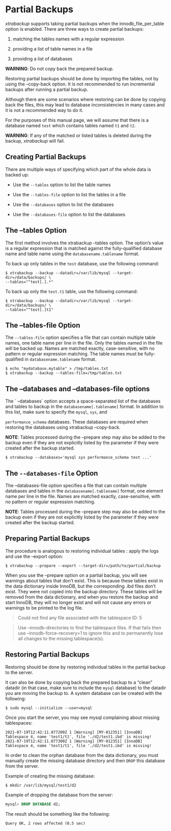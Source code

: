 # Partial Backups

*xtrabackup* supports taking partial backups when the
innodb_file_per_table option is enabled. There are three ways to create
partial backups:


1. matching the tables names with a regular expression


2. providing a list of table names in a file


3. providing a list of databases

**WARNING**: Do not copy back the prepared backup.

Restoring partial backups should be done by importing the tables,
not by using the –copy-back option. It is not
recommended to run incremental backups after running a partial
backup.

Although there are some scenarios where restoring can be done by
copying back the files, this may lead to database
inconsistencies in many cases and it is not a recommended way to
do it.

For the purposes of this manual page, we will assume that there is a database
named `test` which contains tables named `t1` and `t2`.

**WARNING**: If any of the matched or listed tables is deleted during the backup,
*xtrabackup* will fail.

## Creating Partial Backups

There are multiple ways of specifying which part of the whole data is backed up:


* Use the `--tables` option to list the table names


* Use the `--tables-file` option to list the tables in a file


* Use the `--databases` option to list the databases


* Use the `--databases-file` option to list the databases

## The –tables Option

The first method involves the xtrabackup –tables option. The option’s
value is a regular expression that is matched against the fully-qualified database name and table name using the `databasename.tablename` format.

To back up only tables in the `test` database, use the following
command:

```shell
$ xtrabackup --backup --datadir=/var/lib/mysql --target-dir=/data/backups/ \
--tables="^test[.].*"
```

To back up only the `test.t1` table, use the following command:

```shell
$ xtrabackup --backup --datadir=/var/lib/mysql --target-dir=/data/backups/ \
--tables="^test[.]t1"
```

## The –tables-file Option

The `--tables-file` option specifies a file that can contain multiple table
names, one table name per line in the file. Only the tables named in the file
will be backed up. Names are matched exactly, case-sensitive, with no pattern or
regular expression matching. The table names must be fully-qualified in
`databasename.tablename` format.

```shell
$ echo "mydatabase.mytable" > /tmp/tables.txt
$ xtrabackup --backup --tables-file=/tmp/tables.txt
```

## The –databases and –databases-file options

The \` –databases\` option accepts a space-separated list of the databases
and tables to backup in the `databasename[.tablename]` format. In addition to
this list, make sure to specify the `mysql`, `sys`, and

`performance_schema` databases. These databases are required when restoring
the databases using xtrabackup –copy-back.

**NOTE**: Tables processed during the –prepare step may also be added to the backup
even if they are not explicitly listed by the parameter if they were created
after the backup started.

```shell
$ xtrabackup --databases='mysql sys performance_schema test ...'
```

## The `--databases-file` Option

The –databases-file option specifies a file that can contain multiple
databases and tables in the `databasename[.tablename]` format, one element name per line in the file. Names are matched exactly, case-sensitive, with no pattern or regular expression matching.

**NOTE**: Tables processed during the –prepare step may also be added to the backup
even if they are not explicitly listed by the parameter if they were created
after the backup started.

## Preparing Partial Backups

The procedure is analogous to restoring individual tables : apply the logs and use the
–export option:

```shell
$ xtrabackup --prepare --export --target-dir=/path/to/partial/backup
```

When you use the –prepare option on a partial backup, you
will see warnings about tables that don’t exist. This is because these tables
exist in the data dictionary inside InnoDB, but the corresponding .ibd
files don’t exist. They were not copied into the backup directory. These tables
will be removed from the data dictionary, and when you restore the backup and
start InnoDB, they will no longer exist and will not cause any errors or
warnings to be printed to the log file.

> Could not find any file associated with the tablespace ID: 5

> Use –innodb-directories to find the tablespace files. If that fails then use –innodb-force-recovery=1 to ignore this and to permanently lose all changes to the missing tablespace(s).

## Restoring Partial Backups

Restoring should be done by restoring individual tables in the partial backup to the server.

It can also be done by copying back the prepared backup to a “clean”
datadir (in that case, make sure to include the `mysql`
database) to the datadir you are moving the backup to. A system database can be created with the following:

```shell
$ sudo mysql --initialize --user=mysql
```

Once you start the server, you may see mysql complaining about missing tablespaces:

```text
2021-07-19T12:42:11.077200Z 1 [Warning] [MY-012351] [InnoDB] Tablespace 4, name 'test1/t1', file './d2/test1.ibd' is missing!
2021-07-19T12:42:11.077300Z 1 [Warning] [MY-012351] [InnoDB] Tablespace 4, name 'test1/t1', file './d2/test1.ibd' is missing!
```

In order to clean the orphan database from the data dictionary, you must manually create the missing database directory and then `DROP` this database from the server.

Example of creating the missing database:

```shell
$ mkdir /var/lib/mysql/test1/d2
```

Example of dropping the database from the server:

```sql
mysql> DROP DATABASE d2;
```
The result should be something like the following: 

```text
Query OK, 2 rows affected (0.5 sec)
```
